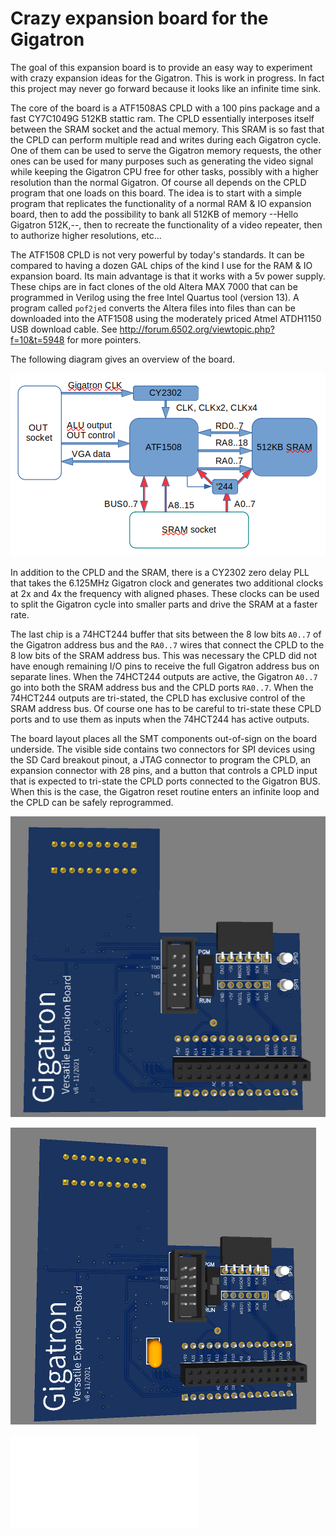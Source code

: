 # Crazy expansion board for the Gigatron

The goal of this expansion board is to provide an easy way to experiment with crazy expansion ideas for the Gigatron.
This is work in progress. In fact this project may never go forward because it looks like an infinite time sink.

The core of the board is a ATF1508AS CPLD with a 100 pins package and a fast CY7C1049G 512KB stattic ram.
The CPLD essentially interposes itself between the SRAM socket and the actual memory. This SRAM is so
fast that the CPLD can perform multiple read and writes during each Gigatron cycle. One of them
can be used to serve the Gigatron memory requests, the other ones can be used for many purposes
such as generating the video signal while keeping the Gigatron CPU free for other tasks,
possibly with a higher resolution than the normal Gigatron.
Of course all depends on the CPLD program that one loads on this board. The idea is to start with
a simple program that replicates the functionality of a normal RAM & IO expansion board, then
to add the possibility to bank all 512KB of memory --Hello Gigatron 512K,--, then to recreate
the functionality of a video repeater, then to authorize higher resolutions, etc...

The ATF1508 CPLD is not very powerful by today's standards. It can be compared to having
a dozen GAL chips of the kind I use for the RAM & IO expansion board. Its main advantage
is that it works with a 5v power supply. These chips are in fact clones of the old Altera MAX 7000 
that can be programmed in Verilog using the free Intel Quartus tool (version 13). A program called 
`pof2jed` converts the Altera files into files than can be downloaded into the ATF1508 using
the moderately priced Atmel ATDH1150 USB download cable. 
See http://forum.6502.org/viewtopic.php?f=10&t=5948 for more pointers.

The following diagram gives an overview of the board.

![Board diagram](images/diag.png)

In addition to the CPLD and the SRAM, there is a CY2302 zero delay PLL that takes the 6.125MHz Gigatron clock
and generates two additional clocks at 2x and 4x the frequency with aligned phases. These clocks can be used
to split the Gigatron cycle into smaller parts and drive the SRAM at a faster rate.

The last chip is a 74HCT244 buffer that sits between the 8 low bits `A0..7` of the Gigatron address bus and the `RA0..7` wires
that connect the CPLD to the 8 low bits of the SRAM address bus. This was necessary the CPLD did not have enough
remaining I/O pins to receive the full Gigatron address bus on separate lines. When the 74HCT244 outputs are active,
the Gigatron `A0..7` go into both the SRAM address bus and the CPLD ports `RA0..7`. When the 74HCT244 outputs are tri-stated,
the CPLD has exclusive control of the SRAM address bus. Of course one has to be careful to tri-state these CPLD ports
and to use them as inputs when the 74HCT244 has active outputs.

The board layout places all the SMT components out-of-sign on the board underside. The visible side contains two
connectors for SPI devices using the SD Card breakout pinout, a JTAG connector to program the CPLD, 
an expansion connector with 28 pins, and a button that controls a CPLD input that is expected to tri-state
the CPLD ports connected to the Gigatron BUS. When this is the case, the Gigatron reset routine enters an infinite loop
and the CPLD can be safely reprogrammed.

![Front view](images/front.jpg)

![Back view](images/back.jpg)

![Schematics](Schematics.pdf)
